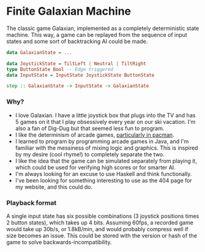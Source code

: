 # Finite Galaxian Machine

The classic game Galaxian, implemented as a completely deterministic state machine. This way, a game can be replayed from the sequence of input states and some sort of backtracking AI could be made.

```haskell
data GalaxianState = ...

data JoystickState = TiltLeft | Neutral | TiltRight
type ButtonState Bool -- Edge triggered
data InputState = InputState JoystickState ButtonState

step :: GalaxianState -> InputState -> GalaxianState
```

### Why?

* I love Galaxian. I have a little joystick box that plugs into the TV and has 5 games on it that I play obsessively every year on our ski vacation. I'm also a fan of Dig-Dug but that seemed less fun to program.
* I like the determinism of arcade games, [particularly in pacman](http://www.mameworld.info/net/pacman/patterns.html).
* I learned to program by programming arcade games in Java, and I'm familiar with the messiness of mixing logic and graphics. This is inspired by my desire (cool rhyme!) to completely separate the two.
* I like the idea that the game can be simulated separately from playing it, which could be used for verifying high scores or for smarter AI.
* I'm always looking for an excuse to use Haskell and think functionally.
* I've been looking for something interesting to use as the 404 page for my website, and this could do.

### Playback format

A single input state has six possible combinations (3 joystick positions times 2 button states), which takes up 4 bits. Assuming 60fps, a recorded game would take up 30b/s, or 1.8kB/min, and would probably compress well if size becomes an issue. This could be stored with the version or hash of the game to solve backwards-incompatibility.